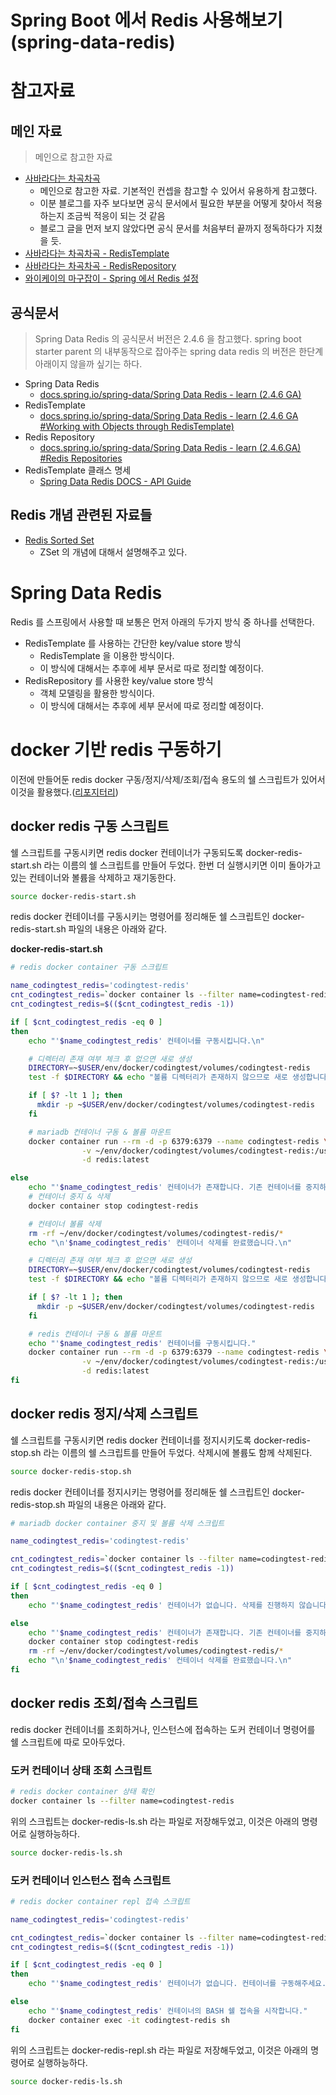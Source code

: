# Spring Boot 에서 Redis 사용해보기 (spring-data-redis)

# 참고자료

## 메인 자료

> 메인으로 참고한 자료

- [사바라다는 차곡차곡](https://sabarada.tistory.com)
  - 메인으로 참고한 자료. 기본적인 컨셉을 참고할 수 있어서 유용하게 참고했다.
  - 이분 블로그를 자주 보다보면 공식 문서에서 필요한 부분을 어떻게 찾아서 적용하는지 조금씩 적응이 되는 것 같음
  - 블로그 글을 먼저 보지 않았다면 공식 문서를 처음부터 끝까지 정독하다가 지쳤을 듯.
- [사바라다는 차곡차곡 - RedisTemplate](https://sabarada.tistory.com/105)
- [사바라다는 차곡차곡 - RedisRepository](https://sabarada.tistory.com/106)
- [와이케이의 마구잡이 - Spring 에서 Redis 설정](https://yookeun.github.io/java/2017/05/21/spring-redis/) 



## 공식문서

> Spring Data Redis 의 공식문서 버전은 2.4.6 을 참고했다. spring boot starter parent 의 내부동작으로 잡아주는 spring data redis 의 버전은 한단계 아래이지 않을까 싶기는 하다. 

- Spring Data Redis
  - [docs.spring.io/spring-data/Spring Data Redis - learn (2.4.6 GA)](https://docs.spring.io/spring-data/redis/docs/2.4.6/reference/html/#reference)
- RedisTemplate 
  - [docs.spring.io/spring-data/Spring Data Redis - learn (2.4.6 GA #Working with Objects through RedisTemplate)](https://docs.spring.io/spring-data/redis/docs/2.4.6/reference/html/#redis:template)
- Redis Repository
  - [docs.spring.io/spring-data/Spring Data Redis - learn (2.4.6.GA) #Redis Repositories](https://docs.spring.io/spring-data/redis/docs/2.4.6/reference/html/#reference)
- RedisTemplate 클래스 명세 
  - [Spring Data Redis DOCS - API Guide](https://docs.spring.io/spring-data/redis/docs/2.4.6/api/org/springframework/data/redis/core/RedisTemplate.html)



## Redis 개념 관련된 자료들

- [Redis Sorted Set](https://jupiny.com/2020/03/28/redis-sorted-set/)
  - ZSet 의 개념에 대해서 설명해주고 있다.



# Spring Data Redis

Redis 를 스프링에서 사용할 때 보통은 먼저 아래의 두가지 방식 중 하나를 선택한다.

- RedisTemplate 를 사용하는 간단한 key/value store 방식
  - RedisTemplate 을 이용한 방식이다. 
  - 이 방식에 대해서는 추후에 세부 문서로 따로 정리할 예정이다.
- RedisRepository 를 사용한 key/value store 방식
  - 객체 모델링을 활용한 방식이다.
  - 이 방식에 대해서는 추후에 세부 문서에 따로 정리할 예정이다.



# docker 기반 redis 구동하기

이전에 만들어둔 redis docker 구동/정지/삭제/조회/접속 용도의 쉘 스크립트가 있어서 이것을 활용했다.([리포지터리](https://github.com/soongujung/docker-scripts))

## docker redis 구동 스크립트

쉘 스크립트를 구동시키면 redis docker 컨테이너가 구동되도록 docker-redis-start.sh 라는 이름의 쉘 스크립트를 만들어 두었다. 한번 더 실행시키면 이미 돌아가고 있는 컨테이너와 볼륨을 삭제하고 재기동한다.

```bash
source docker-redis-start.sh
```



redis docker 컨테이너를 구동시키는 명령어를 정리해둔 쉘 스크립트인 docker-redis-start.sh 파일의 내용은 아래와 같다.  

**docker-redis-start.sh**

```bash
# redis docker container 구동 스크립트

name_codingtest_redis='codingtest-redis'
cnt_codingtest_redis=`docker container ls --filter name=codingtest-redis | wc -l`
cnt_codingtest_redis=$(($cnt_codingtest_redis -1))

if [ $cnt_codingtest_redis -eq 0 ]
then
    echo "'$name_codingtest_redis' 컨테이너를 구동시킵니다.\n"

    # 디렉터리 존재 여부 체크 후 없으면 새로 생성
    DIRECTORY=~$USER/env/docker/codingtest/volumes/codingtest-redis
    test -f $DIRECTORY && echo "볼륨 디렉터리가 존재하지 않으므로 새로 생성합니다.\n"

    if [ $? -lt 1 ]; then
      mkdir -p ~$USER/env/docker/codingtest/volumes/codingtest-redis
    fi

    # mariadb 컨테이너 구동 & 볼륨 마운트
    docker container run --rm -d -p 6379:6379 --name codingtest-redis \
                -v ~/env/docker/codingtest/volumes/codingtest-redis:/usr/local/etc/redis \
                -d redis:latest

else
    echo "'$name_codingtest_redis' 컨테이너가 존재합니다. 기존 컨테이너를 중지하고 삭제합니다."
    # 컨테이너 중지 & 삭제
    docker container stop codingtest-redis

    # 컨테이너 볼륨 삭제
    rm -rf ~/env/docker/codingtest/volumes/codingtest-redis/*
    echo "\n'$name_codingtest_redis' 컨테이너 삭제를 완료했습니다.\n"

    # 디렉터리 존재 여부 체크 후 없으면 새로 생성
    DIRECTORY=~$USER/env/docker/codingtest/volumes/codingtest-redis
    test -f $DIRECTORY && echo "볼륨 디렉터리가 존재하지 않으므로 새로 생성합니다.\n"

    if [ $? -lt 1 ]; then
      mkdir -p ~$USER/env/docker/codingtest/volumes/codingtest-redis
    fi

    # redis 컨테이너 구동 & 볼륨 마운트
    echo "'$name_codingtest_redis' 컨테이너를 구동시킵니다."
    docker container run --rm -d -p 6379:6379 --name codingtest-redis \
                -v ~/env/docker/codingtest/volumes/codingtest-redis:/usr/local/etc/redis \
                -d redis:latest
fi
```



## docker redis 정지/삭제 스크립트

쉘 스크립트를 구동시키면 redis docker 컨테이너를 정지시키도록 docker-redis-stop.sh 라는 이름의 쉘 스크립트를 만들어 두었다. 삭제시에 볼륨도 함께 삭제된다.

```bash
source docker-redis-stop.sh
```



redis docker 컨테이너를 정지시키는 명령어를 정리해둔 쉘 스크립트인 docker-redis-stop.sh 파일의 내용은 아래와 같다.  

```bash
# mariadb docker container 중지 및 볼륨 삭제 스크립트

name_codingtest_redis='codingtest-redis'

cnt_codingtest_redis=`docker container ls --filter name=codingtest-redis | wc -l`
cnt_codingtest_redis=$(($cnt_codingtest_redis -1))

if [ $cnt_codingtest_redis -eq 0 ]
then
    echo "'$name_codingtest_redis' 컨테이너가 없습니다. 삭제를 진행하지 않습니다."

else
    echo "'$name_codingtest_redis' 컨테이너가 존재합니다. 기존 컨테이너를 중지하고 삭제합니다."
    docker container stop codingtest-redis
    rm -rf ~/env/docker/codingtest/volumes/codingtest-redis/*
    echo "\n'$name_codingtest_redis' 컨테이너 삭제를 완료했습니다.\n"
fi

```



## docker redis 조회/접속 스크립트

redis docker 컨테이너를 조회하거나, 인스턴스에 접속하는 도커 컨테이너 명령어를 쉘 스크립트에 따로 모아두었다. 

### 도커 컨테이너 상태 조회 스크립트

```bash
# redis docker container 상태 확인
docker container ls --filter name=codingtest-redis
```



위의 스크립트는 docker-redis-ls.sh 라는 파일로 저장해두었고, 이것은 아래의 명령어로 실행하능하다.

```bash
source docker-redis-ls.sh
```





### 도커 컨테이너 인스턴스 접속 스크립트

```bash
# redis docker container repl 접속 스크립트

name_codingtest_redis='codingtest-redis'

cnt_codingtest_redis=`docker container ls --filter name=codingtest-redis | wc -l`
cnt_codingtest_redis=$(($cnt_codingtest_redis -1))

if [ $cnt_codingtest_redis -eq 0 ]
then
    echo "'$name_codingtest_redis' 컨테이너가 없습니다. 컨테이너를 구동해주세요."

else
    echo "'$name_codingtest_redis' 컨테이너의 BASH 쉘 접속을 시작합니다."
    docker container exec -it codingtest-redis sh
fi
```



위의 스크립트는 docker-redis-repl.sh 라는 파일로 저장해두었고, 이것은 아래의 명령어로 실행하능하다.

```bash
source docker-redis-ls.sh
```

